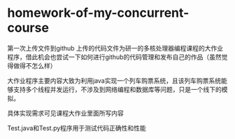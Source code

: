# homework-of-my-concurrent-course
第一次上传文件到github
上传的代码文件为研一的多核处理器编程课程的大作业程序，借此机会也尝试一下如何进行github的代码管理和发布自己的作品（虽然觉得做得不怎么样）

大作业程序主要内容大致为利用java实现一个列车购票系统，且该列车购票系统能够支持多个线程并发运行，不涉及到网络编程和数据库等问题，只是一个线下的模拟。

具体实现需求可见课程大作业里面所写内容

Test.java和Test.py程序用于测试代码正确性和性能


